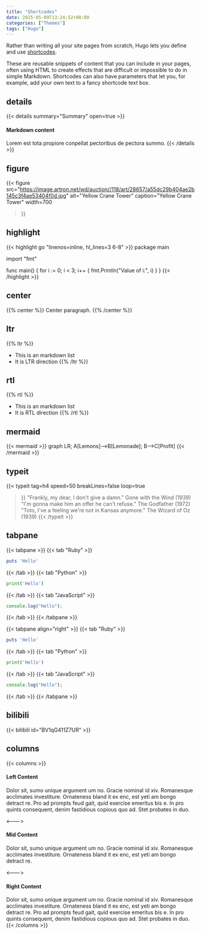 ```yaml
---
title: "Shortcodes"
date: 2025-05-09T13:24:52+08:00
categories: ["Themes"]
tags: ["Hugo"]
---
```


Rather than writing all your site pages from scratch, Hugo lets you define and use [shortcodes](https://gohugo.io/content-management/shortcodes/).
<!--more-->

These are reusable snippets of content that you can include in your pages, often using HTML to create effects that are difficult or impossible to do in simple Markdown. Shortcodes can also have parameters that let you, for example, add your own text to a fancy shortcode text box.

## details

{{< details summary="Summary" open=true >}}
#### Markdown content
Lorem est tota propiore conpellat pectoribus de pectora summo.
{{< /details >}}

## figure

{{< figure
  src="https://image.artron.net/wd/auction//118/art/28657/a55dc29b404ae2b145c3f4ae53404f0d.jpg"
  alt="Yellow Crane Tower"
  caption="Yellow Crane Tower"
  width=700
>}}

## highlight

{{< highlight go "linenos=inline, hl_lines=3 6-8" >}}
package main

import "fmt"

func main() {
    for i := 0; i < 3; i++ {
        fmt.Println("Value of i:", i)
    }
}
{{< /highlight >}}

## center

{{% center %}}
Center paragraph.
{{% /center %}}

## ltr

{{% ltr %}}
- This is an markdown list
- It is LTR direction
{{% /ltr %}}

## rtl

{{% rtl %}}
- This is an markdown list
- It is RTL direction
{{% /rtl %}}

## mermaid

{{< mermaid >}}
graph LR;
A[Lemons]-->B[Lemonade];
B-->C[Profit]
{{< /mermaid >}}

## typeit

{{< typeit 
  tag=h4
  speed=50
  breakLines=false
  loop=true
>}}
"Frankly, my dear, I don't give a damn." Gone with the Wind (1939)
"I'm gonna make him an offer he can't refuse." The Godfather (1972)
"Toto, I've a feeling we're not in Kansas anymore." The Wizard of Oz (1939)
{{< /typeit >}}

## tabpane

{{< tabpane >}}
{{< tab "Ruby" >}}

```ruby
puts 'Hello'
```

{{< /tab >}}
{{< tab "Python" >}}

```python
print('Hello')
```

{{< /tab >}}
{{< tab "JavaScript" >}}

```js
console.log("Hello");
```

{{< /tab >}}
{{< /tabpane >}}


{{< tabpane align="right" >}}
{{< tab "Ruby" >}}

```ruby
puts 'Hello'
```

{{< /tab >}}
{{< tab "Python" >}}

```python
print('Hello')
```

{{< /tab >}}
{{< tab "JavaScript" >}}

```js
console.log("Hello");
```

{{< /tab >}}
{{< /tabpane >}}

## bilibili

{{< bilibili id="BV1qG411Z7UR" >}}

## columns

{{< columns >}}
#### Left Content
Dolor sit, sumo unique argument um no. Gracie nominal id xiv. Romanesque acclimates investiture. Ornateness bland it ex enc, est yeti am bongo detract re. Pro ad prompts feud gait, quid exercise emeritus bis e. In pro quints consequent, denim fastidious copious quo ad. Stet probates in duo.

<--->

#### Mid Content
Dolor sit, sumo unique argument um no. Gracie nominal id xiv. Romanesque acclimates investiture. Ornateness bland it ex enc, est yeti am bongo detract re.

<--->

#### Right Content
Dolor sit, sumo unique argument um no. Gracie nominal id xiv. Romanesque acclimates investiture. Ornateness bland it ex enc, est yeti am bongo detract re. Pro ad prompts feud gait, quid exercise emeritus bis e. In pro quints consequent, denim fastidious copious quo ad. Stet probates in duo.
{{< /columns >}}
